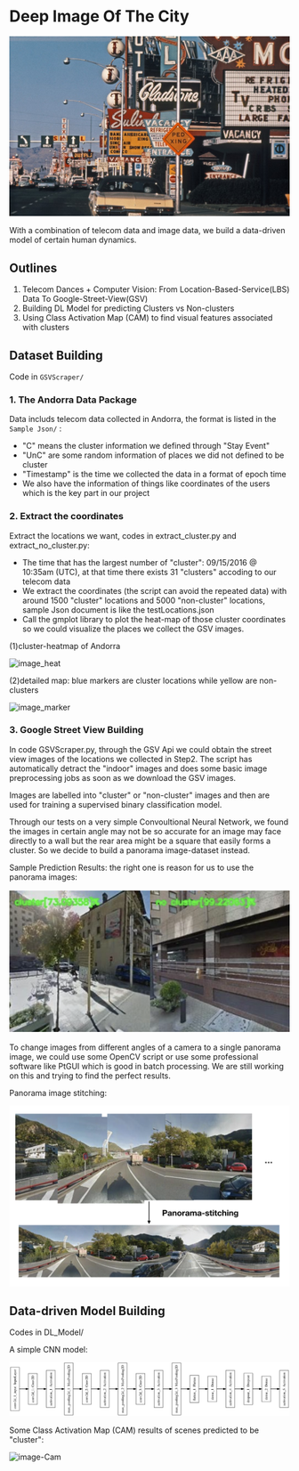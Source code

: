 # Deep Image Of The City

![image](Images/learning_from_lasvegas.jpg)

With a combination of telecom data and image data, we build a data-driven model of certain human dynamics.

## Outlines

1. Telecom Dances + Computer Vision: From Location-Based-Service(LBS) Data To Google-Street-View(GSV)
2. Building DL Model for predicting Clusters vs Non-clusters
3. Using Class Activation Map (CAM) to find visual features associated with clusters

## Dataset Building

Code in `GSVScraper/`

### 1. The Andorra Data Package

Data includs telecom data collected in Andorra, the format is listed in the `Sample Json/` :

- "C" means the cluster information we defined through "Stay Event"
- "UnC" are some random information of places we did not defined to be cluster
- "Timestamp" is the time we collected the data in a format of epoch time
- We also have the information of things like coordinates of the users which is the key part in our project

### 2. Extract the coordinates

Extract the locations we want, codes in extract_cluster.py and extract_no_cluster.py:

- The time that has the largest number of "cluster": 09/15/2016 @ 10:35am (UTC), at that time there exists 31 "clusters" accoding to our telecom data
- We extract the coordinates (the script can avoid the repeated data) with around 1500 "cluster" locations and 5000 "non-cluster" locations, sample Json document is like the testLocations.json
- Call the gmplot library to plot the heat-map of those cluster coordinates so we could visualize the places we collect the GSV images.

(1)cluster-heatmap of Andorra

![image_heat](Images/heatmap.jpg)

(2)detailed map: blue markers are cluster locations while yellow are non-clusters

![image_marker](Images/markermap.png)

### 3. Google Street View Building

In code GSVScraper.py, through the GSV Api we could obtain the street view images of the locations we collected in Step2. The script has automatically detract the "indoor" images and does some basic image preprocessing jobs as soon as we download the GSV images.

Images are labelled into "cluster" or "non-cluster" images and then are used for training a supervised binary classification model.

Through our tests on a very simple Convoultional Neural Network, we found the images in certain angle may not be so accurate for an image may face directly to a wall but the rear area might be a square that easily forms a cluster. So we decide to build a panorama image-dataset instead.

Sample Prediction Results: the right one is reason for us to use the panorama images:

![image_marker](Images/prediction.png)

To change images from different angles of a camera to a single panorama image, we could use some OpenCV script or use some professional software like PtGUI which is good in batch processing. We are still working on this and trying to find the perfect results.

Panorama image stitching:

![image_marker](Images/pano.png)

## Data-driven Model Building

Codes in DL_Model/

A simple CNN model:

![image_marker](Images/model.png)

Some Class Activation Map (CAM) results of scenes predicted to be "cluster":

![image-Cam](Images/Sample-CAM.png)

